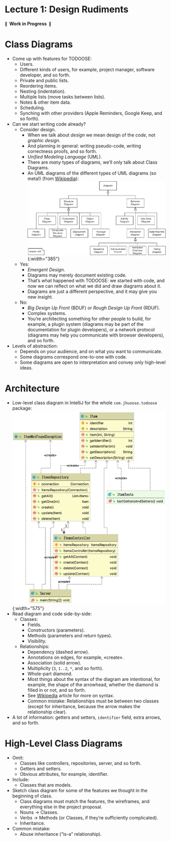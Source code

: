 # Lecture 1: Design Rudiments

**<small>🚧</small>  Work in Progress  <small>🚧</small>**

# Class Diagrams

- Come up with features for TODOOSE:
  - Users.
  - Different kinds of users, for example, project manager, software developer, and so forth.
  - Private and public lists.
  - Reordering items.
  - Nesting (indentation).
  - Multiple lists (move tasks between lists).
  - Notes & other item data.
  - Scheduling.
  - Synching with other providers (Apple Reminders, Google Keep, and so forth).
- Can we start writing code already?
  - Consider design.
    - When we talk about _design_ we mean design of the _code_, not _graphic design_.
    - And planning in general: writing pseudo-code, writing correctness proofs, and so forth.
    - _Unified Modeling Language_ (UML).
    - There are _many_ types of diagrams, we’ll only talk about Class Diagrams.
    - An UML diagrams of the different types of UML diagrams (so meta!) (from [Wikipedia](https://en.wikipedia.org/wiki/Class_diagram)):
      ![UML Diagram of UML Diagrams](uml-diagram-of-uml-diagrams.png){:width="385"}
  - Yes:
    - _Emergent Design_.
    - Diagrams may merely document existing code.
    - That’s what happened with TODOOSE: we started with code, and now we can reflect on what we did and draw diagrams about it.
    - Diagrams are just a different perspective, and it may give you new insight.
  - No:
    - _Big Design Up Front_ (BDUF) or _Rough Design Up Front_ (RDUF).
    - Complex systems.
    - You’re architecting something for other people to build, for example, a plugin system (diagrams may be part of the documentation for plugin developers), or a network protocol (diagrams may help you communicate with browser developers), and so forth.
- Levels of abstraction:
  - Depends on your audience, and on what you want to communicate.
  - Some diagrams correspond one-to-one with code.
  - Some diagrams are open to interpretation and convey only high-level ideas.

# Architecture

- Low-level class diagram in IntelliJ for the whole `com.jhuoose.todoose` package:
  ![Package Class Diagram from IntelliJ](package-class-diagram-from-intellij.png){:width="575"}
- Read diagram and code side-by-side:
  - Classes:
    - Fields.
    - Constructors (parameters).
    - Methods (parameters and return types).
    - Visibility.
  - Relationships:
    - Dependency (dashed arrow).
    - Annotations on edges, for example, «create».
    - Association (solid arrow).
    - Multiplicity (`3`, `1..2`, `*`, and so forth).
    - Whole-part diamond.
    - Most things about the syntax of the diagram are intentional, for example, the shape of the arrowhead, whether the diamond is filled in or not, and so forth.
    - See [Wikipedia](https://en.wikipedia.org/wiki/Class_diagram) article for more on syntax.
    - Common mistake: Relationships must be between two classes (except for inheritance, because the arrow makes the relationship clear).
- A lot of information: getters and setters, `identifier` field, extra arrows, and so forth.

# High-Level Class Diagrams

- Omit:
  - Classes like controllers, repositories, server, and so forth.
  - Getters and setters.
  - Obvious attributes, for example, identifier.
- Include:
  - Classes that are models.
- Sketch class diagram for some of the features we thought in the beginning of class.
  - Class diagrams must match the features, the wireframes, and everything else in the project proposal.
  - Nouns → Classes.
  - Verbs → Methods (or Classes, if they’re sufficiently complicated).
  - Inheritance.
- Common mistake:
  - Abuse inheritance (“is-a” relationship).
